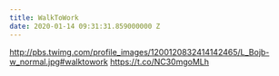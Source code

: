 ```yaml
---
title: WalkToWork
date: 2020-01-14 09:31:31.859000000 Z
---
```


 http://pbs.twimg.com/profile_images/1200120832414142465/L_Bojb-w_normal.jpg#walktowork https://t.co/NC30mgoMLh